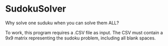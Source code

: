 # SudokuSolver
Why solve one suduku when you can solve them ALL?

To work, this program requires a .CSV file as input.
The CSV must contain a 9x9 matrix representing the sudoku problem, including all blank spaces.
